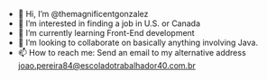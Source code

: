 - 👋 Hi, I’m @themagnificentgonzalez
- 👀 I’m interested in finding a job in U.S. or Canada
- 🌱 I’m currently learning Front-End development
- 💞️ I’m looking to collaborate on basically anything involving Java.
- 📫 How to reach me: Send an email to my alternative address joao.pereira84@escoladotrabalhador40.com.br

<!---
themagnificentgonzalez/themagnificentgonzalez is a ✨ special ✨ repository because its `README.md` (this file) appears on your GitHub profile.
You can click the Preview link to take a look at your changes.
--->

